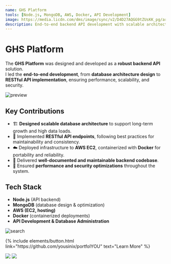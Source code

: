 ```yaml
---
name: GHS Platform
tools: [Node.js, MongoDB, AWS, Docker, API Development]
image: https://media.licdn.com/dms/image/sync/v2/D4D27AQGG9tZUsKK_pg/articleshare-shrink_800/B4DZb6qVFVGkAQ-/0/1747962122852?e=1757102400&v=beta&t=H_CR_PyGt4y1RFo3dsvJ8PE6JUuFfeoz5YB-z6d2wNs
description: End-to-end backend API development with scalable architecture, RESTful endpoints, and cloud deployment using AWS & Docker.
---
```


# GHS Platform

The **GHS Platform** was designed and developed as a **robust backend API** solution.  
I led the **end-to-end development**, from **database architecture design** to **RESTful API implementation**, ensuring performance, scalability, and security.

![preview](https://cdn-icons-png.flaticon.com/512/2721/2721299.png)

## Key Contributions

- 🏗️ **Designed scalable database architecture** to support long-term growth and high data loads.
- 🔌 Implemented **RESTful API endpoints**, following best practices for maintainability and consistency.
- ☁️ Deployed infrastructure to **AWS EC2**, containerized with **Docker** for portability and reliability.
- 📜 Delivered **well-documented and maintainable backend codebase**.
- 🔐 Ensured **performance and security optimizations** throughout the system.

## Tech Stack

- **Node.js** (API backend)
- **MongoDB** (database design & optimization)
- **AWS (EC2, hosting)**
- **Docker** (containerized deployments)
- **API Development & Database Administration**

![search](https://cdn-icons-png.flaticon.com/512/992/992651.png)

<p class="text-center">
{% include elements/button.html link="https://github.com/yousinix/portfolYOU" text="Learn More" %}

</p>

<img src="https://media.licdn.com/dms/image/v2/D4D2DAQE2g6F2GZrLXA/profile-treasury-image-shrink_800_800/B4DZb6q48.G0Ac-/0/1747962270693?e=1757102400&v=beta&t=a-bLcXomf0AAk6qlWJABUu2tCQH6BJR4NMqbgRop5w8"/>
<img src="https://media.licdn.com/dms/image/v2/D4D2DAQE2ywJsalJYOA/profile-treasury-image-shrink_800_800/B4DZb6q.6yHsAg-/0/1747962295852?e=1757102400&v=beta&t=jJWf7So_bo7E6_lMYs7I2Z2jo7xzVAGo9foq-SCORjQ"/>
